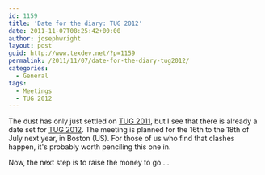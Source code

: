 ```yaml
---
id: 1159
title: 'Date for the diary: TUG 2012'
date: 2011-11-07T08:25:42+00:00
author: josephwright
layout: post
guid: http://www.texdev.net/?p=1159
permalink: /2011/11/07/date-for-the-diary-tug2012/
categories:
  - General
tags:
  - Meetings
  - TUG 2012
---
```

The dust has only just settled on <a href="http://tug.org/2011">TUG 2011</a>, but I see that there is already a date set for <a href="http://tug.org/2012">TUG 2012</a>. The meeting is planned for the 16th to the 18th of July next year, in Boston (US). For those of us who find that clashes happen, it's probably worth penciling this one in.

Now, the next step is to raise the money to go …
